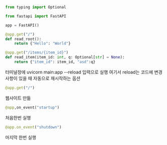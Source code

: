 ~~~python
from typing import Optional

from fastapi import FastAPI

app = FastAPI()

@app.get("/")
def read_root():
    return {"Hello": "World"}

@app.get("/items/{item_id}")
def read_item(item_id: int, q: Optional[str] = None):
    return {"item_id": item_id, "asd":q}
~~~    
터미널창에 uvicorn main:app --reload 입력으로 실행
여기서 reload는 코드에 변경사항이 있을 때 자동으로 재시작하는 옵션

~~~python
@app.get("/")
~~~
웹사이트 만듦

~~~python
@app,on_event("startup")
~~~
처음한번 실행

~~~python
@app.on_event("shutdown")
~~~
마지막 한번 실행
